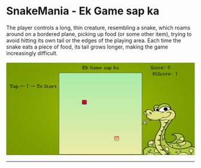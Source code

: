 # SnakeMania - Ek Game sap ka 
The player controls a long, thin creature, resembling a snake, which roams around on a bordered plane, picking up food (or some other item), trying to avoid hitting its own tail or the edges of the playing area. Each time the snake eats a piece of food, its tail grows longer, making the game increasingly difficult. <br><br>
<img src ="https://github.com/Web-Gamer/SnakeMania.github.io/blob/main/platform.png"><hr>
